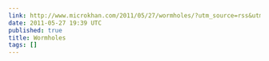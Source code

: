 ```yaml
---
link: http://www.microkhan.com/2011/05/27/wormholes/?utm_source=rss&utm_medium=rss&utm_campaign=wormholes
date: 2011-05-27 19:39 UTC
published: true
title: Wormholes
tags: []
---
```




